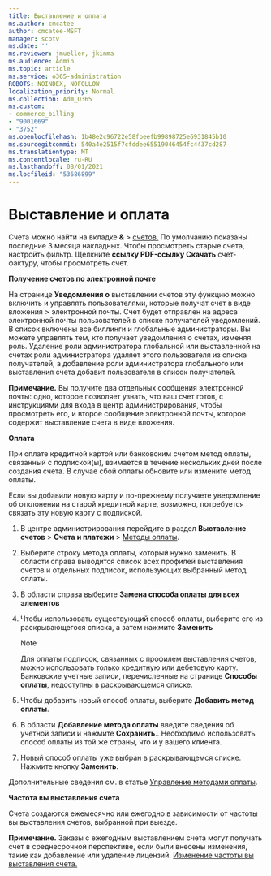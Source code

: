 ```yaml
---
title: Выставление и оплата
ms.author: cmcatee
author: cmcatee-MSFT
manager: scotv
ms.date: ''
ms.reviewer: jmueller, jkinma
ms.audience: Admin
ms.topic: article
ms.service: o365-administration
ROBOTS: NOINDEX, NOFOLLOW
localization_priority: Normal
ms.collection: Adm_O365
ms.custom:
- commerce_billing
- "9001669"
- "3752"
ms.openlocfilehash: 1b48e2c96722e58fbeefb99898725e6931845b10
ms.sourcegitcommit: 540a4e2515f7cfddee65519046454fc4437cd287
ms.translationtype: MT
ms.contentlocale: ru-RU
ms.lasthandoff: 08/01/2021
ms.locfileid: "53686899"
---
```

# <a name="billing-and-payment"></a>Выставление и оплата

Счета можно найти на вкладке **&**  >  [счетов.](https://go.microsoft.com/fwlink/p/?linkid=848039)  По умолчанию показаны последние 3 месяца накладных.  Чтобы просмотреть старые счета, настройть фильтр.  Щелкните **ссылку PDF-ссылку Скачать** счет-фактуру, чтобы просмотреть счет.

**Получение счетов по электронной почте**

На странице **Уведомления о** выставлении счетов эту функцию можно включить и управлять пользователями, которые получат счет в виде вложения  >  [](https://go.microsoft.com/fwlink/p/?linkid=853212) электронной почты.  Счет будет отправлен на адреса электронной почты пользователей в списке получателей уведомлений. В список включены все биллинги и глобальные администраторы.  Вы можете управлять тем, кто получает уведомления о счетах, изменяя роль.  Удаление роли администратора глобальной или выставленной на счетах роли администратора удаляет этого пользователя из списка получателей, а добавление роли администратора глобального или выставления счета добавит пользователя в список получателей.

**Примечание.** Вы получите два отдельных сообщения электронной почты: одно, которое позволяет узнать, что ваш счет готов, с инструкциями для входа в центр администрирования, чтобы просмотреть его, и второе сообщение электронной почты, которое содержит выставление счета в виде вложения.

**Оплата**

При оплате кредитной картой или банковским счетом метод оплаты, связанный с подпиской(ы), взимается в течение нескольких дней после создания счета. В случае сбой оплаты обновите или измените метод оплаты.

Если вы добавили новую карту и по-прежнему получаете уведомление об отклонении на старой кредитной карте, возможно, потребуется связать эту новую карту с подпиской.

1. В центре администрирования перейдите в раздел **Выставление счетов** > **Счета и платежи** > [Методы оплаты](https://go.microsoft.com/fwlink/p/?linkid=2018806).

2. Выберите строку метода оплаты, который нужно заменить. В области справа выводится список всех профилей выставления счетов и отдельных подписок, использующих выбранный метод оплаты.

3. В области справа выберите **Замена способа оплаты для всех элементов**

4. Чтобы использовать существующий способ оплаты, выберите его из раскрывающегося списка, а затем нажмите **Заменить**

    > [!NOTE]
    > Для оплаты подписок, связанных с профилем выставления счетов, можно использовать только кредитную или дебетовую карту. Банковские учетные записи, перечисленные на странице **Способы оплаты**, недоступны в раскрывающемся списке.

5. Чтобы добавить новый способ оплаты, выберите **Добавить метод оплаты**.

6. В области **Добавление метода оплаты** введите сведения об учетной записи и нажмите **Сохранить**.. Необходимо использовать способ оплаты из той же страны, что и у вашего клиента.

7. Новый способ оплаты уже выбран в раскрывающемся списке. Нажмите кнопку **Заменить**.

Дополнительные сведения см. в статье [Управление методами оплаты](/microsoft-365/commerce/billing-and-payments/manage-payment-methods).

**Частота вы выставления счета**

Счета создаются ежемесячно или ежегодно в зависимости от частоты вы выставления счетов, выбранной при выезде.  

**Примечание.** Заказы с ежегодным выставлением счета могут получать счет в среднесрочной перспективе, если были внесены изменения, такие как добавление или удаление лицензий. [Изменение частоты вы выставления счета.](/microsoft-365/commerce/billing-and-payments/change-payment-frequency)
